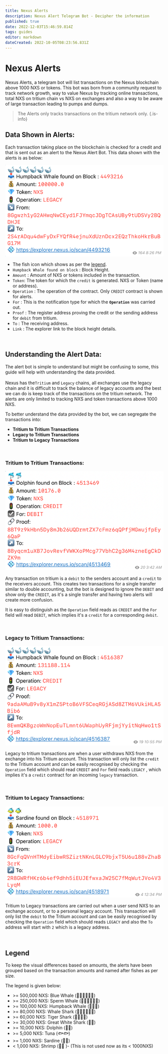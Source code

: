 ```yaml
---
title: Nexus Alerts
description: Nexus Alert Telegram Bot - Decipher the information
published: true
date: 2022-12-03T15:46:59.814Z
tags: guides
editor: markdown
dateCreated: 2022-10-05T08:23:56.831Z
---
```


# Nexus Alerts

Nexus Alerts,  a telegram bot will list transactions on the Nexus blockchain above 1000 NXS or tokens. This bot was born from a community request to track network growth, way to value Nexus by tracking online transactions, total NXS on tritium chain vs NXS on exchanges and also a way to be aware of large transaction leading to pumps and dumps.

> The Alerts only tracks transactions on the tritium network only.
{.is-info}

## Data Shown in Alerts:

Each transaction taking place on the blockchain is checked for a credit and that is sent out as an alert to the Nexus Alert Bot. This data shown with the alerts is as below:

![alert_data1.png](/alert_data1.png)

* The fish icon which shows as per the [legend](nexus-alerts.md#legend).
* `Humpback Whale found on block` : Block Height.
* `Amount` : Amount of NXS or tokens included in the transaction.
* `Token`: The token for which the `credit` is generated. NXS or Token (name or address).
* `Operation` :  The operation of the contract. Only `CREDIT` contract is shown for alerts.
* `For` : This is the notification type for which the **`Operation`** was carried out.
* `Proof` :  The register address proving the credit or the sending address for `debit` from tritium.
* `To` : The receiving address.
* `Link` : The explorer link to the block height details.

&nbsp;

## Understanding the Alert Data:

The alert bot is simple to understand but might be confusing to some, this guide will help with understanding the data provided.\
\
Nexus has the`Tritium` and `Legacy` chains, all exchanges use the legacy chain and it is difficult to track the balance of legacy accounts and the best we can do is keep track of the transactions on the tritium network. The alerts are only limited to tracking NXS and token transactions above 1000 NXS.

To better understand the data provided by the bot, we can segregate the transactions into:

* **Tritium to Tritium Transactions**
* **Legacy to Tritium Transactions**
* **Tritium to Legacy Transactions**

&nbsp;

### Tritium to Tritium Transactions:

![tritium_to_tritium1.png](/tritium_to_tritium1.png)

Any transaction on tritium is a `debit` to the senders account and a `credit` to the receivers account. This creates two transactions for a single transfer similar to double accounting, but the bot  is designed to ignore the `DEBIT` and show only the `CREDIT`, as it's a single transfer and having two alerts will create more confusion.&#x20;

It is easy to distinguish as  the `Operation` field reads as `CREDIT` and the `For` field will read `DEBIT`, which implies it's a `credit` for a corresponding `debit`. 

&nbsp;

### Legacy to Tritium Transactions:

![legacy_to_tritium1.png](/legacy_to_tritium1.png)

Legacy to tritium transactions are when a user withdraws NXS from the exchange into his Tritium account. This transaction will only list the `credit` to the Tritium account and can be easily recognised by checking the `Operation` field which should read `CREDIT` and `For` field reads  `LEGACY` , which implies it's a `credit` contract for an incoming `legacy` transaction.

&nbsp;

### Tritium to Legacy Transactions:

![tritium_to_legacy1.png](/tritium_to_legacy1.png)

Tritium to Legacy  transactions are carried out when a user send NXS to an exchange account, or  to a personal legacy account. This transaction will only list the `debit` to the Tritium account and can be easily recognised by checking the `Operation` field which should reads `LEGACY` and also the `To` address will start with `2` which is a legacy address.

&nbsp;

## Legend

To keep the visual differences based on amounts, the alerts have been grouped based on the transaction amounts and named after fishes as per size.

&#x20;The legend is given below:

* \>= 500,000 NXS:    Blue Whale (🐳🐳🐳🐳🐳🐳)
* \>= 250,000 NXS:    Sperm Whale (🐋🐋🐋🐋🐋🐋)
* \>= 100,000 NXS:    Humpback Whale (🐋🐋🐋)
* \>= 80,000 NXS:      Whale Shark (🦈🦈🦈🦈🦈🦈)
* \>= 60,000 NXS:      Tiger Shark  (🦈🦈🦈🦈)
* \>= 30,000 NXS:      Great White Shark (🦈🦈)
* \>= 10,000 NXS:       Dolphin (🐬🐬)
* \>= 5,000 NXS:         Tuna (🐟🐟)
* \>= 1,000 NXS:         Sardine (🐠🐠)
* < 1,000 NXS:           Shrimp  (🦐🦐 )- (This is not used now as its < 1000NXS)

